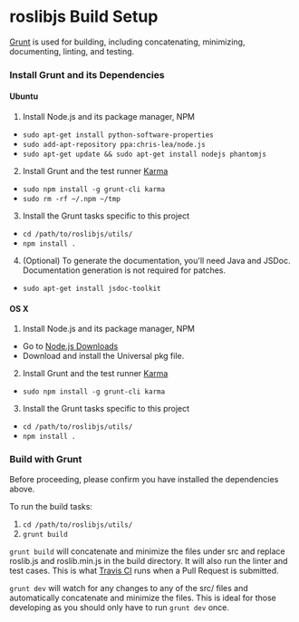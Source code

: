 roslibjs Build Setup
====================

[Grunt](http://gruntjs.com/) is used for building, including concatenating,
minimizing, documenting, linting, and testing.

### Install Grunt and its Dependencies

#### Ubuntu

 1. Install Node.js and its package manager, NPM
   * `sudo apt-get install python-software-properties`
   * `sudo add-apt-repository ppa:chris-lea/node.js`
   * `sudo apt-get update && sudo apt-get install nodejs phantomjs`
 2. Install Grunt and the test runner [Karma](http://karma-runner.github.io/)
   * `sudo npm install -g grunt-cli karma`
   * `sudo rm -rf ~/.npm ~/tmp`
 3. Install the Grunt tasks specific to this project
   * `cd /path/to/roslibjs/utils/`
   * `npm install .`
 4. (Optional) To generate the documentation, you'll need Java and JSDoc. Documentation generation is not required for patches.
   * `sudo apt-get install jsdoc-toolkit`

#### OS X

 1. Install Node.js and its package manager, NPM
   * Go to [Node.js Downloads](http://nodejs.org/download/)
   * Download and install the Universal pkg file.
 2. Install Grunt and the test runner [Karma](http://karma-runner.github.io/)
   * `sudo npm install -g grunt-cli karma`
 3. Install the Grunt tasks specific to this project
   * `cd /path/to/roslibjs/utils/`
   * `npm install .`

### Build with Grunt

Before proceeding, please confirm you have installed the dependencies above.

To run the build tasks:

 1. `cd /path/to/roslibjs/utils/`
 2. `grunt build`

`grunt build` will concatenate and minimize the files under src and replace
roslib.js and roslib.min.js in the build directory. It will also run the linter
and test cases. This is what [Travis
CI](https://travis-ci.org/RobotWebTools/roslibjs) runs when a Pull Request is
submitted.

`grunt dev` will watch for any changes to any of the src/ files and
automatically concatenate and minimize the files. This is ideal for those
developing as you should only have to run `grunt dev` once.

